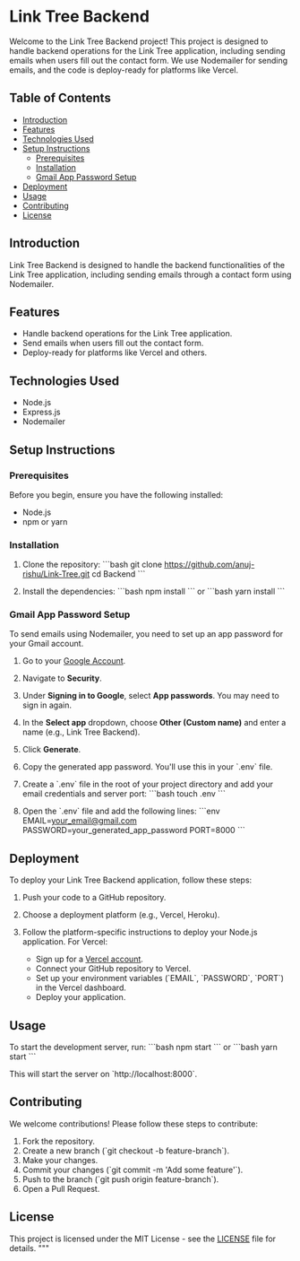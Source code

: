 # Link Tree Backend

Welcome to the Link Tree Backend project! This project is designed to handle backend operations for the Link Tree application, including sending emails when users fill out the contact form. We use Nodemailer for sending emails, and the code is deploy-ready for platforms like Vercel.

## Table of Contents

- [Introduction](#introduction)
- [Features](#features)
- [Technologies Used](#technologies-used)
- [Setup Instructions](#setup-instructions)
  - [Prerequisites](#prerequisites)
  - [Installation](#installation)
  - [Gmail App Password Setup](#gmail-app-password-setup)
- [Deployment](#deployment)
- [Usage](#usage)
- [Contributing](#contributing)
- [License](#license)

## Introduction

Link Tree Backend is designed to handle the backend functionalities of the Link Tree application, including sending emails through a contact form using Nodemailer.

## Features

- Handle backend operations for the Link Tree application.
- Send emails when users fill out the contact form.
- Deploy-ready for platforms like Vercel and others.

## Technologies Used

- Node.js
- Express.js
- Nodemailer

## Setup Instructions

### Prerequisites

Before you begin, ensure you have the following installed:

- Node.js
- npm or yarn

### Installation

1. Clone the repository:
    \`\`\`bash
    git clone https://github.com/anuj-rishu/Link-Tree.git
    cd Backend
    \`\`\`

2. Install the dependencies:
    \`\`\`bash
    npm install
    \`\`\`
    or
    \`\`\`bash
    yarn install
    \`\`\`

### Gmail App Password Setup

To send emails using Nodemailer, you need to set up an app password for your Gmail account.

1. Go to your [Google Account](https://myaccount.google.com/).

2. Navigate to **Security**.

3. Under **Signing in to Google**, select **App passwords**. You may need to sign in again.

4. In the **Select app** dropdown, choose **Other (Custom name)** and enter a name (e.g., Link Tree Backend).

5. Click **Generate**.

6. Copy the generated app password. You'll use this in your \`.env\` file.

7. Create a \`.env\` file in the root of your project directory and add your email credentials and server port:
    \`\`\`bash
    touch .env
    \`\`\`

8. Open the \`.env\` file and add the following lines:
    \`\`\`env
    EMAIL=your_email@gmail.com
    PASSWORD=your_generated_app_password
    PORT=8000
    \`\`\`

## Deployment

To deploy your Link Tree Backend application, follow these steps:

1. Push your code to a GitHub repository.

2. Choose a deployment platform (e.g., Vercel, Heroku).

3. Follow the platform-specific instructions to deploy your Node.js application. For Vercel:
    - Sign up for a [Vercel account](https://vercel.com/).
    - Connect your GitHub repository to Vercel.
    - Set up your environment variables (\`EMAIL\`, \`PASSWORD\`, \`PORT\`) in the Vercel dashboard.
    - Deploy your application.

## Usage

To start the development server, run:
\`\`\`bash
npm start
\`\`\`
or
\`\`\`bash
yarn start
\`\`\`

This will start the server on \`http://localhost:8000\`.

## Contributing

We welcome contributions! Please follow these steps to contribute:

1. Fork the repository.
2. Create a new branch (\`git checkout -b feature-branch\`).
3. Make your changes.
4. Commit your changes (\`git commit -m 'Add some feature'\`).
5. Push to the branch (\`git push origin feature-branch\`).
6. Open a Pull Request.

## License

This project is licensed under the MIT License - see the [LICENSE](LICENSE) file for details.
"""

